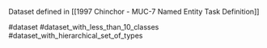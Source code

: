 Dataset defined in [[1997 Chinchor - MUC-7 Named Entity Task Definition]]

#dataset #dataset_with_less_than_10_classes #dataset_with_hierarchical_set_of_types 